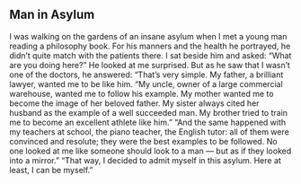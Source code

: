 ## Man in Asylum

I was walking on the gardens of an insane asylum when I met a young man reading a philosophy book.
For his manners and the health he portrayed, he didn’t quite match with the patients there. I sat beside him and asked: “What are you doing here?” He looked at me surprised. But as he saw that I wasn’t one of the doctors, he answered: “That’s very simple. My father, a brilliant lawyer, wanted me to be like him.
“My uncle, owner of a large commercial warehouse, wanted me to follow his example. My mother wanted me to become the image of her beloved father. My sister always cited her husband as the example of a well succeeded man. My brother tried to train me to become an excellent athlete like him.”
“And the same happened with my teachers at school, the piano teacher, the English tutor: all of them were convinced and resolute; they were the best examples to be followed. No one looked at me like someone should look to a man — but as if they looked into a mirror.”
“That way, I decided to admit myself in this asylum. Here at least, I can be myself.”
